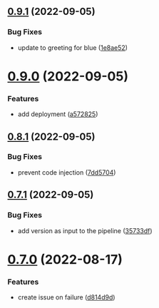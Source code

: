 ## [0.9.1](https://github.com/emanueleborin/greetings-ci/compare/v0.9.0...v0.9.1) (2022-09-05)


### Bug Fixes

* update to greeting for blue ([1e8ae52](https://github.com/emanueleborin/greetings-ci/commit/1e8ae529fe53af1c999b9ce5638b735db8719d11))



# [0.9.0](https://github.com/emanueleborin/greetings-ci/compare/v0.8.1...v0.9.0) (2022-09-05)


### Features

* add deployment ([a572825](https://github.com/emanueleborin/greetings-ci/commit/a572825a61f7d600b09a00ad9986403e721ff1ca))



## [0.8.1](https://github.com/emanueleborin/greetings-ci/compare/v0.7.1...v0.8.1) (2022-09-05)


### Bug Fixes

* prevent code injection ([7dd5704](https://github.com/emanueleborin/greetings-ci/commit/7dd570433d572772dd67a20066ee22289863746a))



## [0.7.1](https://github.com/emanueleborin/greetings-ci/compare/v0.7.0...v0.7.1) (2022-09-05)


### Bug Fixes

* add version as input to the pipeline ([35733df](https://github.com/emanueleborin/greetings-ci/commit/35733df2a7a4eff596317d2a75ea3bd7322c597c))



# [0.7.0](https://github.com/emanueleborin/greetings-ci/compare/v0.6.1...v0.7.0) (2022-08-17)


### Features

* create issue on failure ([d814d9d](https://github.com/emanueleborin/greetings-ci/commit/d814d9d6c3011172a1577f8fb003a8521f484874))



